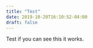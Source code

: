 ```yaml
---
title: "Test"
date: 2019-10-20T16:10:52-04:00
draft: false
---
```

Test if you can see this it works.
